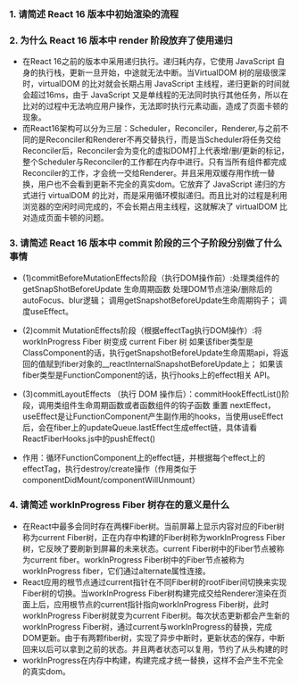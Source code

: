 ### 1. 请简述 React 16 版本中初始渲染的流程



### 2. 为什么 React 16 版本中 render 阶段放弃了使用递归
* 在React 16之前的版本中采用递归执行。递归耗内存，它使用 JavaScript 自身的执行栈，更新一旦开始，中途就无法中断。当VirtualDOM 树的层级很深时，virtualDOM 的比对就会长期占用 JavaScript 主线程，递归更新的时间就会超过16ms，由于 JavaScript 又是单线程的无法同时执行其他任务，所以在比对的过程中无法响应用户操作，无法即时执行元素动画，造成了页面卡顿的现象。
* 而React16架构可以分为三层：Scheduler，Reconciler，Renderer,与之前不同的是Reconciler和Renderer不再交替执行，而是当Scheduler将任务交给Reconciler后，Reconciler会为变化的虚拟DOM打上代表增/删/更新的标记，整个Scheduler与Reconciler的工作都在内存中进行。只有当所有组件都完成Reconciler的工作，才会统一交给Renderer。并且采用双缓存用作统一替换，用户也不会看到更新不完全的真实dom。它放弃了 JavaScript 递归的方式进行 virtualDOM 的比对，而是采用循环模拟递归。而且比对的过程是利用浏览器的空闲时间完成的，不会长期占用主线程，这就解决了 virtualDOM 比对造成页面卡顿的问题。

### 3. 请简述 React 16 版本中 commit 阶段的三个子阶段分别做了什么事情
* (1)commitBeforeMutationEffects阶段（执行DOM操作前）:处理类组件的getSnapShotBeforeUpdate 生命周期函数
处理DOM节点渲染/删除后的 autoFocus、blur逻辑；
调用getSnapshotBeforeUpdate生命周期钩子；
调度useEffect。
* (2)commit MutationEffects阶段（根据effectTag执行DOM操作）:将 workInProgress Fiber 树变成 current Fiber 树
如果该fiber类型是ClassComponent的话，执行getSnapshotBeforeUpdate生命周期api，将返回的值赋到fiber对象的__reactInternalSnapshotBeforeUpdate上；
如果该fiber类型是FunctionComponent的话，执行hooks上的effect相关 API。 
* (3)commitLayoutEffects （执行 DOM 操作后）：commitHookEffectList()阶段，调用类组件生命周期函数或者函数组件的钩子函数
重置 nextEffect，useEffect是让FunctionComponent产生副作用的hooks，当使用useEffect后，会在fiber上的updateQueue.lastEffect生成effect链，具体请看ReactFiberHooks.js中的pushEffect()

* 作用：循环FunctionComponent上的effect链，并根据每个effect上的effectTag，执行destroy/create操作（作用类似于componentDidMount/componentWillUnmount）


### 4. 请简述 workInProgress Fiber 树存在的意义是什么
* 在React中最多会同时存在两棵Fiber树。当前屏幕上显示内容对应的Fiber树称为current Fiber树，正在内存中构建的Fiber树称为workInProgress Fiber树，它反映了要刷新到屏幕的未来状态。current Fiber树中的Fiber节点被称为current fiber。workInProgress Fiber树中的Fiber节点被称为workInProgress fiber，它们通过alternate属性连接。
* React应用的根节点通过current指针在不同Fiber树的rootFiber间切换来实现Fiber树的切换。当workInProgress Fiber树构建完成交给Renderer渲染在页面上后，应用根节点的current指针指向workInProgress Fiber树，此时workInProgress Fiber树就变为current Fiber树。每次状态更新都会产生新的workInProgress Fiber树，通过current与workInProgress的替换，完成DOM更新。由于有两颗fiber树，实现了异步中断时，更新状态的保存，中断回来以后可以拿到之前的状态。并且两者状态可以复用，节约了从头构建的时
* workInProgress在内存中构建，构建完成才统一替换，这样不会产生不完全的真实dom。